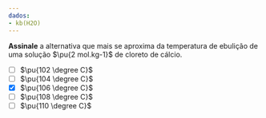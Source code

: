 ```yaml
---
dados:
- kb(H2O)
---
```


**Assinale** a alternativa que mais se aproxima da temperatura de ebulição de uma solução $\pu{2 mol.kg-1}$ de cloreto de cálcio.

- [ ] $\pu{102 \degree C}$
- [ ] $\pu{104 \degree C}$
- [x] $\pu{106 \degree C}$
- [ ] $\pu{108 \degree C}$
- [ ] $\pu{110 \degree C}$
